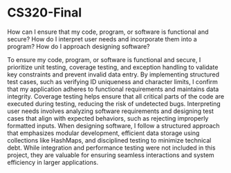 # CS320-Final
How can I ensure that my code, program, or software is functional and secure?
How do I interpret user needs and incorporate them into a program?
How do I approach designing software?

To ensure my code, program, or software is functional and secure, I prioritize unit testing, coverage testing, and exception handling to validate key constraints and prevent invalid data entry. By implementing structured test cases, such as verifying ID uniqueness and character limits, I confirm that my application adheres to functional requirements and maintains data integrity. Coverage testing helps ensure that all critical parts of the code are executed during testing, reducing the risk of undetected bugs. Interpreting user needs involves analyzing software requirements and designing test cases that align with expected behaviors, such as rejecting improperly formatted inputs. When designing software, I follow a structured approach that emphasizes modular development, efficient data storage using collections like HashMaps, and disciplined testing to minimize technical debt. While integration and performance testing were not included in this project, they are valuable for ensuring seamless interactions and system efficiency in larger applications.
